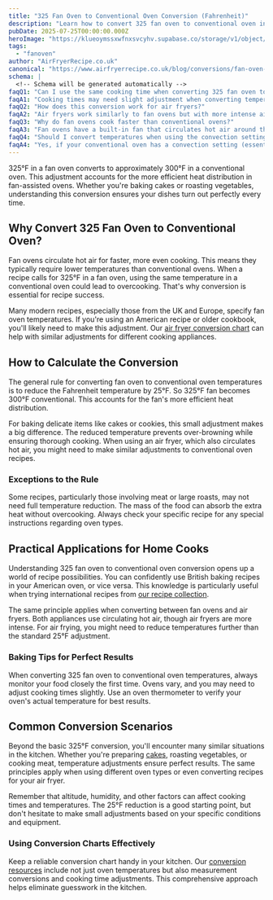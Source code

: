 ```yaml
---
title: "325 Fan Oven to Conventional Oven Conversion (Fahrenheit)"
description: "Learn how to convert 325 fan oven to conventional oven in Fahrenheit for perfect baking results every time. Simple steps for accurate temperature adjustments."
pubDate: 2025-07-25T00:00:00.000Z
heroImage: "https://klueoymssxwfnxsvcyhv.supabase.co/storage/v1/object/public/Shmucket/325-fan-oven-to-conventional-oven-conversion-fahrenheit.png"
tags:
  - "fanoven"
author: "AirFryerRecipe.co.uk"
canonical: "https://www.airfryerrecipe.co.uk/blog/conversions/fan-oven-to-fahrenheit/325-fan-oven-to-conventional-oven-conversion-fahrenheit"
schema: |
  <!-- Schema will be generated automatically -->
faqQ1: "Can I use the same cooking time when converting 325 fan oven to conventional oven?"
faqA1: "Cooking times may need slight adjustment when converting temperatures. While the 25°F reduction accounts for temperature differences, conventional ovens often take slightly longer to cook food evenly. Start checking for doneness a few minutes before the recipe suggests, especially for baked goods."
faqQ2: "How does this conversion work for air fryers?"
faqA2: "Air fryers work similarly to fan ovens but with more intense air circulation. For a 325°F fan oven recipe, you might need to reduce the air fryer temperature by an additional 10-15°F. Always check food early, as air fryers cook faster than both fan and conventional ovens."
faqQ3: "Why do fan ovens cook faster than conventional ovens?"
faqA3: "Fan ovens have a built-in fan that circulates hot air around the food. This constant air movement transfers heat more efficiently than the natural convection in conventional ovens. The result is faster cooking times and more even heat distribution, which is why temperature adjustments are necessary."
faqQ4: "Should I convert temperatures when using the convection setting on my conventional oven?"
faqA4: "Yes, if your conventional oven has a convection setting (essentially turning it into a fan oven), you should follow fan oven temperatures. In this case, you wouldn't need to convert 325°F fan - you'd use that exact temperature with the convection fan engaged for proper results."
---
```

<p>325°F in a fan oven converts to approximately 300°F in a conventional oven. This adjustment accounts for the more efficient heat distribution in fan-assisted ovens. Whether you're baking cakes or roasting vegetables, understanding this conversion ensures your dishes turn out perfectly every time.</p>

<h2>Why Convert 325 Fan Oven to Conventional Oven?</h2>
<p>Fan ovens circulate hot air for faster, more even cooking. This means they typically require lower temperatures than conventional ovens. When a recipe calls for 325°F in a fan oven, using the same temperature in a conventional oven could lead to overcooking. That's why conversion is essential for recipe success.</p>
<p>Many modern recipes, especially those from the UK and Europe, specify fan oven temperatures. If you're using an American recipe or older cookbook, you'll likely need to make this adjustment. Our <a href=https://www.airfryerrecipe.co.uk/air-fryer-conversion-chart>air fryer conversion chart</a> can help with similar adjustments for different cooking appliances.</p>

<h2>How to Calculate the Conversion</h2>
<p>The general rule for converting fan oven to conventional oven temperatures is to reduce the Fahrenheit temperature by 25°F. So 325°F fan becomes 300°F conventional. This accounts for the fan's more efficient heat distribution.</p>
<p>For baking delicate items like cakes or cookies, this small adjustment makes a big difference. The reduced temperature prevents over-browning while ensuring thorough cooking. When using an air fryer, which also circulates hot air, you might need to make similar adjustments to conventional oven recipes.</p>

<h3>Exceptions to the Rule</h3>
<p>Some recipes, particularly those involving meat or large roasts, may not need full temperature reduction. The mass of the food can absorb the extra heat without overcooking. Always check your specific recipe for any special instructions regarding oven types.</p>

<h2>Practical Applications for Home Cooks</h2>
<p>Understanding 325 fan oven to conventional oven conversion opens up a world of recipe possibilities. You can confidently use British baking recipes in your American oven, or vice versa. This knowledge is particularly useful when trying international recipes from <a href=https://www.airfryerrecipe.co.uk/recipes>our recipe collection</a>.</p>
<p>The same principle applies when converting between fan ovens and air fryers. Both appliances use circulating hot air, though air fryers are more intense. For air frying, you might need to reduce temperatures further than the standard 25°F adjustment.</p>

<h3>Baking Tips for Perfect Results</h3>
<p>When converting 325 fan oven to conventional oven temperatures, always monitor your food closely the first time. Ovens vary, and you may need to adjust cooking times slightly. Use an oven thermometer to verify your oven's actual temperature for best results.</p>

<h2>Common Conversion Scenarios</h2>
<p>Beyond the basic 325°F conversion, you'll encounter many similar situations in the kitchen. Whether you're preparing <a href=https://www.airfryerrecipe.co.uk/recipe-category/cakes>cakes</a>, roasting vegetables, or cooking meat, temperature adjustments ensure perfect results. The same principles apply when using different oven types or even converting recipes for your air fryer.</p>
<p>Remember that altitude, humidity, and other factors can affect cooking times and temperatures. The 25°F reduction is a good starting point, but don't hesitate to make small adjustments based on your specific conditions and equipment.</p>

<h3>Using Conversion Charts Effectively</h3>
<p>Keep a reliable conversion chart handy in your kitchen. Our <a href=https://www.airfryerrecipe.co.uk/air-fryer-conversion-chart>conversion resources</a> include not just oven temperatures but also measurement conversions and cooking time adjustments. This comprehensive approach helps eliminate guesswork in the kitchen.</p>
